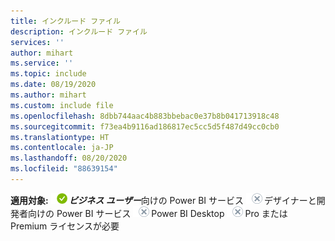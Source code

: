 ```yaml
---
title: インクルード ファイル
description: インクルード ファイル
services: ''
author: mihart
ms.service: ''
ms.topic: include
ms.date: 08/19/2020
ms.author: mihart
ms.custom: include file
ms.openlocfilehash: 8dbb744aac4b883bbebac0e37b8b041713918c48
ms.sourcegitcommit: f73ea4b9116ad186817ec5cc5d5f487d49cc0cb0
ms.translationtype: HT
ms.contentlocale: ja-JP
ms.lasthandoff: 08/20/2020
ms.locfileid: "88639154"
---
```

<Token>**適用対象:** ![○](media/yes.png)***ビジネス ユーザー***向けの Power BI サービス ![×](media/no.png)デザイナーと開発者向けの Power BI サービス ![×](media/no.png)Power BI Desktop ![×](media/no.png)Pro または Premium ライセンスが必要 </Token>